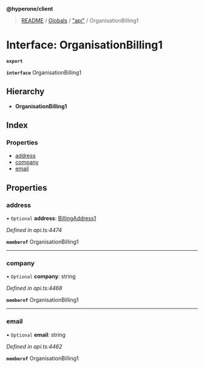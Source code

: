 **@hyperone/client**

> [README](../README.md) / [Globals](../globals.md) / ["api"](../modules/_api_.md) / OrganisationBilling1

# Interface: OrganisationBilling1

**`export`** 

**`interface`** OrganisationBilling1

## Hierarchy

* **OrganisationBilling1**

## Index

### Properties

* [address](_api_.organisationbilling1.md#address)
* [company](_api_.organisationbilling1.md#company)
* [email](_api_.organisationbilling1.md#email)

## Properties

### address

• `Optional` **address**: [BillingAddress1](_api_.billingaddress1.md)

*Defined in api.ts:4474*

**`memberof`** OrganisationBilling1

___

### company

• `Optional` **company**: string

*Defined in api.ts:4468*

**`memberof`** OrganisationBilling1

___

### email

• `Optional` **email**: string

*Defined in api.ts:4462*

**`memberof`** OrganisationBilling1
